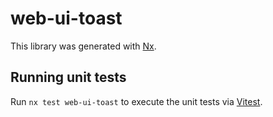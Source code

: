# web-ui-toast

This library was generated with [Nx](https://nx.dev).

## Running unit tests

Run `nx test web-ui-toast` to execute the unit tests via [Vitest](https://vitest.dev/).

